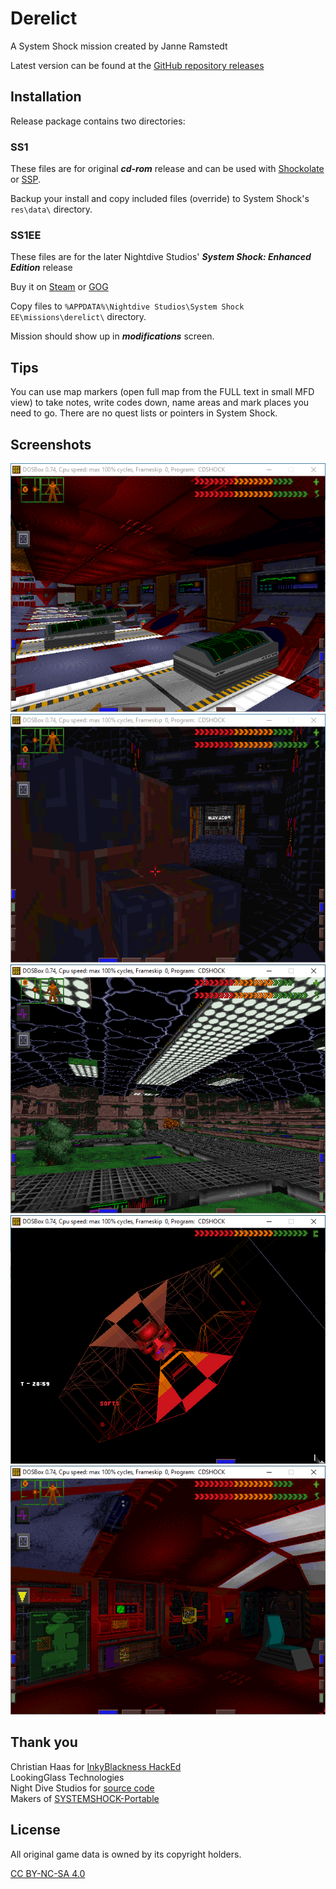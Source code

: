 # Derelict
A System Shock mission created by Janne Ramstedt

Latest version can be found at the [GitHub repository releases](https://github.com/jramstedt/SS1Derelict/releases)

## Installation
Release package contains two directories:

### SS1
These files are for original ***cd-rom*** release and can be used with [Shockolate](https://github.com/Interrupt/systemshock) or [SSP](https://www.systemshock.org/index.php?topic=211).

Backup your install and copy included files (override) to System Shock's ```res\data\``` directory.

### SS1EE
These files are for the later Nightdive Studios' ***System Shock: Enhanced Edition*** release

Buy it on [Steam](https://store.steampowered.com/app/410710/System_Shock_Enhanced_Edition/) or [GOG](https://www.gog.com/en/game/system_shock_enhanced_edition)

Copy files to ```%APPDATA%\Nightdive Studios\System Shock EE\missions\derelict\``` directory.

Mission should show up in ***modifications*** screen.

## Tips
You can use map markers (open full map from the FULL text in small MFD view) to take notes, write codes down, name areas and mark places you need to go. There are no quest lists or pointers in System Shock.

## Screenshots
![Cryo stasis bay](screenshots/1.PNG "Cryo stasis bay")
![Main cargo elevator](screenshots/2.PNG "Main cargo elevator")
![Beta grove](screenshots/3.PNG "Beta grove")
![Cyberspace](screenshots/4.PNG "Cyberspace")
![Energy controls](screenshots/5.PNG "Energy controls")

## Thank you
Christian Haas for [InkyBlackness HackEd](https://github.com/inkyblackness/hacked)  
LookingGlass Technologies  
Night Dive Studios for [source code](https://github.com/NightDive-Studio/shockmac)  
Makers of [SYSTEMSHOCK-Portable](https://www.systemshock.org/index.php?topic=211.0)  

## License

All original game data is owned by its copyright holders.

[CC BY-NC-SA 4.0](https://creativecommons.org/licenses/by-nc-sa/4.0/)

